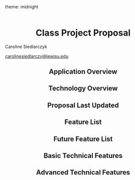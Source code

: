 <html>
theme: midnight
<h1 style="font-size:300%;"><h1 style="text-align:center;">Class Project Proposal</h1>

<p>Caroline Siedlarczyk</p>
<p><a href="carolinesiedlarczy@lewisu.edu">carolinesiedlarczy@lewisu.edu</a></p>

<h2 style="text-align:center;">Application Overview</h2>

<h2 style="text-align:center;">Technology Overview</h2>

<h2 style="text-align:center;">Proposal Last Updated</h2>

<h2 style="text-align:center;">Feature List</h2>

<h2 style="text-align:center;">Future Feature List</h2>

<h2 style="text-align:center;">Basic Technical Features</h2>

<h2 style="text-align:center;">Advanced Technical Features</h2>
